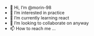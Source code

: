 - 👋 Hi, I’m @morin-98
- 👀 I’m interested in practice 
- 🌱 I’m currently learning react
- 💞️ I’m looking to collaborate on anyway
- 📫 How to reach me ...

<!---
morin-98/morin-98 is a ✨ special ✨ repository because its `README.md` (this file) appears on your GitHub profile.
You can click the Preview link to take a look at your changes.
--->
